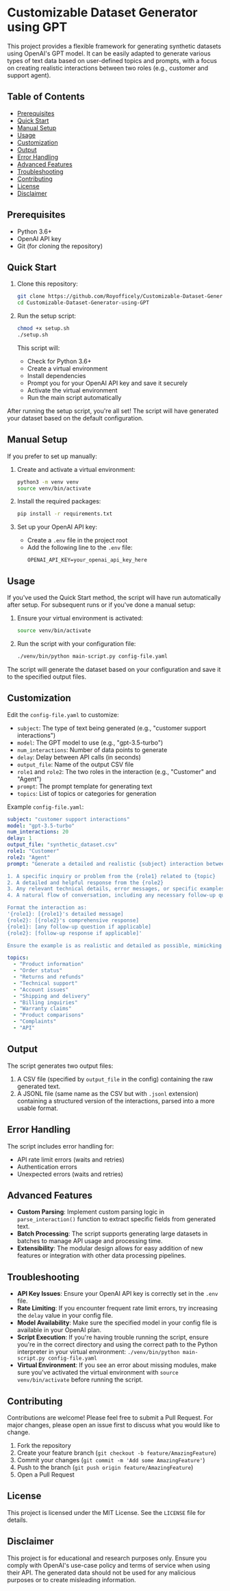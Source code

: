 # Customizable Dataset Generator using GPT

This project provides a flexible framework for generating synthetic datasets using OpenAI's GPT model. It can be easily adapted to generate various types of text data based on user-defined topics and prompts, with a focus on creating realistic interactions between two roles (e.g., customer and support agent).


## Table of Contents

- [Prerequisites](#prerequisites)
- [Quick Start](#quick-start)
- [Manual Setup](#manual-setup)
- [Usage](#usage)
- [Customization](#customization)
- [Output](#output)
- [Error Handling](#error-handling)
- [Advanced Features](#advanced-features)
- [Troubleshooting](#troubleshooting)
- [Contributing](#contributing)
- [License](#license)
- [Disclaimer](#disclaimer)

## Prerequisites

- Python 3.6+
- OpenAI API key
- Git (for cloning the repository)

## Quick Start

1. Clone this repository:
   ```bash
   git clone https://github.com/Royofficely/Customizable-Dataset-Generator-using-GPT.git
   cd Customizable-Dataset-Generator-using-GPT
   ```

2. Run the setup script:
   ```bash
   chmod +x setup.sh
   ./setup.sh
   ```
   This script will:
   - Check for Python 3.6+
   - Create a virtual environment
   - Install dependencies
   - Prompt you for your OpenAI API key and save it securely
   - Activate the virtual environment
   - Run the main script automatically

After running the setup script, you're all set! The script will have generated your dataset based on the default configuration.

## Manual Setup

If you prefer to set up manually:

1. Create and activate a virtual environment:
   ```bash
   python3 -m venv venv
   source venv/bin/activate
   ```

2. Install the required packages:
   ```bash
   pip install -r requirements.txt
   ```

3. Set up your OpenAI API key:
   - Create a `.env` file in the project root
   - Add the following line to the `.env` file:
     ```
     OPENAI_API_KEY=your_openai_api_key_here
     ```

## Usage

If you've used the Quick Start method, the script will have run automatically after setup. For subsequent runs or if you've done a manual setup:

1. Ensure your virtual environment is activated:
   ```bash
   source venv/bin/activate
   ```

2. Run the script with your configuration file:
   ```bash
   ./venv/bin/python main-script.py config-file.yaml
   ```

The script will generate the dataset based on your configuration and save it to the specified output files.

## Customization

Edit the `config-file.yaml` to customize:

- `subject`: The type of text being generated (e.g., "customer support interactions")
- `model`: The GPT model to use (e.g., "gpt-3.5-turbo")
- `num_interactions`: Number of data points to generate
- `delay`: Delay between API calls (in seconds)
- `output_file`: Name of the output CSV file
- `role1` and `role2`: The two roles in the interaction (e.g., "Customer" and "Agent")
- `prompt`: The prompt template for generating text
- `topics`: List of topics or categories for generation

Example `config-file.yaml`:

```yaml
subject: "customer support interactions"
model: "gpt-3.5-turbo"
num_interactions: 20
delay: 1
output_file: "synthetic_dataset.csv"
role1: "Customer"
role2: "Agent"
prompt: "Generate a detailed and realistic {subject} interaction between a {role1} and a {role2}. The interaction should include:

1. A specific inquiry or problem from the {role1} related to {topic}
2. A detailed and helpful response from the {role2}
3. Any relevant technical details, error messages, or specific examples that would typically be part of such an interaction
4. A natural flow of conversation, including any necessary follow-up questions or clarifications

Format the interaction as:
'{role1}: [{role1}'s detailed message]
{role2}: [{role2}'s comprehensive response]
{role1}: [any follow-up question if applicable]
{role2}: [follow-up response if applicable]'

Ensure the example is as realistic and detailed as possible, mimicking a real-life scenario."

topics:
  - "Product information"
  - "Order status"
  - "Returns and refunds"
  - "Technical support"
  - "Account issues"
  - "Shipping and delivery"
  - "Billing inquiries"
  - "Warranty claims"
  - "Product comparisons"
  - "Complaints"
  - "API"
```

## Output

The script generates two output files:

1. A CSV file (specified by `output_file` in the config) containing the raw generated text.
2. A JSONL file (same name as the CSV but with `.jsonl` extension) containing a structured version of the interactions, parsed into a more usable format.

## Error Handling

The script includes error handling for:
- API rate limit errors (waits and retries)
- Authentication errors
- Unexpected errors (waits and retries)

## Advanced Features

- **Custom Parsing**: Implement custom parsing logic in `parse_interaction()` function to extract specific fields from generated text.
- **Batch Processing**: The script supports generating large datasets in batches to manage API usage and processing time.
- **Extensibility**: The modular design allows for easy addition of new features or integration with other data processing pipelines.

## Troubleshooting

- **API Key Issues**: Ensure your OpenAI API key is correctly set in the `.env` file.
- **Rate Limiting**: If you encounter frequent rate limit errors, try increasing the `delay` value in your config file.
- **Model Availability**: Make sure the specified model in your config file is available in your OpenAI plan.
- **Script Execution**: If you're having trouble running the script, ensure you're in the correct directory and using the correct path to the Python interpreter in your virtual environment: `./venv/bin/python main-script.py config-file.yaml`
- **Virtual Environment**: If you see an error about missing modules, make sure you've activated the virtual environment with `source venv/bin/activate` before running the script.

## Contributing

Contributions are welcome! Please feel free to submit a Pull Request. For major changes, please open an issue first to discuss what you would like to change.

1. Fork the repository
2. Create your feature branch (`git checkout -b feature/AmazingFeature`)
3. Commit your changes (`git commit -m 'Add some AmazingFeature'`)
4. Push to the branch (`git push origin feature/AmazingFeature`)
5. Open a Pull Request

## License

This project is licensed under the MIT License. See the `LICENSE` file for details.

## Disclaimer

This project is for educational and research purposes only. Ensure you comply with OpenAI's use-case policy and terms of service when using their API. The generated data should not be used for any malicious purposes or to create misleading information.
